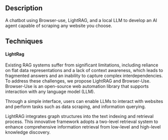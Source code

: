 ## Description
A chatbot using Browser-use, LightRAG, and a local LLM to develop an AI agent capable of scraping any website you choose.

## Techniques
#### LightRag
Existing RAG systems suffer from significant limitations, including reliance on flat data representations and a lack of context awareness, which leads to fragmented answers and an inability to capture complex interdependencies. To address these challenges, we propose LightRAG and Browser-Use. Browser-Use is an open-source web automation library that supports interaction with any language model (LLM).

Through a simple interface, users can enable LLMs to interact with websites and perform tasks such as data scraping, and information querying.

LightRAG integrates graph structures into the text indexing and retrieval process. This innovative framework adopts a two-level retrieval system to enhance comprehensive information retrieval from low-level and high-level knowledge discovery.

